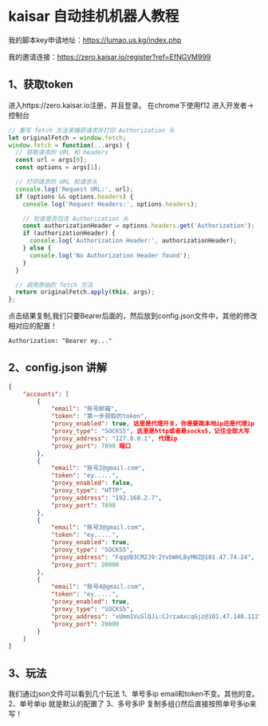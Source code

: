 # kaisar 自动挂机机器人教程
我的脚本key申请地址：https://lumao.us.kg/index.php

我的邀请连接：https://zero.kaisar.io/register?ref=EfNGVM999

## 1、获取token
进入https://zero.kaisar.io注册，并且登录。
在chrome下使用f12 进入开发者->控制台
```javascript
// 重写 fetch 方法来捕获请求并打印 Authorization 头
let originalFetch = window.fetch;
window.fetch = function(...args) {
  // 获取请求的 URL 和 headers
  const url = args[0];
  const options = args[1];

  // 打印请求的 URL 和请求头
  console.log('Request URL:', url);
  if (options && options.headers) {
    console.log('Request Headers:', options.headers);

    // 检查是否包含 Authorization 头
    const authorizationHeader = options.headers.get('Authorization');
    if (authorizationHeader) {
      console.log('Authorization Header:', authorizationHeader);
    } else {
      console.log('No Authorization Header found');
    }
  }

  // 调用原始的 fetch 方法
  return originalFetch.apply(this, args);
};
```
点击结果复制,我们只要Bearer后面的，然后放到config.json文件中，其他的修改相对应的配置！
```txt
Authorization: "Bearer ey..."
```

## 2、config.json 讲解
```json
{
    "accounts": [
        {
            "email": "账号邮箱",
            "token": "第一步获取的token",
            "proxy_enabled": true, 这里是代理开关，你是要跑本地ip还是代理ip
            "proxy_type": "SOCKS5", 这里是http或者是socks5，记住全部大写
            "proxy_address": "127.0.0.1", 代理ip
            "proxy_port": 7890 端口
        },
        {
            "email": "账号2@gmail.com",
            "token": "ey.....",
            "proxy_enabled": false,
            "proxy_type": "HTTP",
            "proxy_address": "192.168.2.7",
            "proxy_port": 7890
        },
        {
            "email": "账号3@gmail.com",
            "token": "ey.....",
            "proxy_enabled": true,
            "proxy_type": "SOCKS5",
            "proxy_address": "FqqUB3CM2J9:2YvbWHLByMNZ@101.47.74.24",
            "proxy_port": 20000
        },
        {
            "email": "账号4@gmail.com",
            "token": "ey.....",
            "proxy_enabled": true,
            "proxy_type": "SOCKS5",
            "proxy_address": "xUmm1VuSlQJi:CJrzaAxcqGjz@101.47.140.112",
            "proxy_port": 20000
        }
    ]
}
```

## 3、玩法
我们通过json文件可以看到几个玩法
1、单号多ip
email和token不变。其他的变。
2、单号单ip
就是默认的配置了
3、多号多IP
复制多组{}然后直接按照单号多ip来写！




